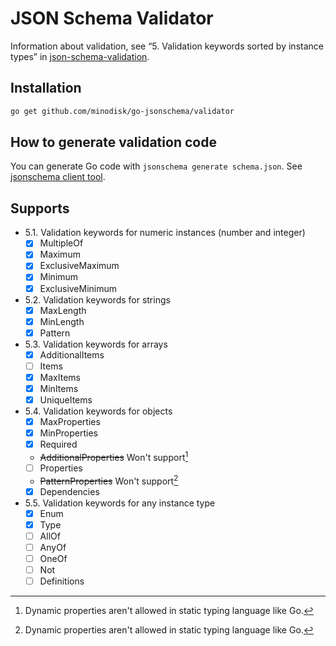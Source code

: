 # JSON Schema Validator

Information about validation, see “5. Validation keywords sorted by instance types” in [json-schema-validation](http://json-schema.org/latest/json-schema-validation.html).

## Installation

```bash
go get github.com/minodisk/go-jsonschema/validator
```

## How to generate validation code

You can generate Go code with `jsonschema generate schema.json`.
See [jsonschema client tool](../tools/jsonschema/README.md).

## Supports

- 5.1. Validation keywords for numeric instances (number and integer)
  - [x] MultipleOf
  - [x] Maximum
  - [x] ExclusiveMaximum
  - [x] Minimum
  - [x] ExclusiveMinimum
- 5.2. Validation keywords for strings
  - [x] MaxLength
  - [x] MinLength
  - [x] Pattern
- 5.3. Validation keywords for arrays
  - [x] AdditionalItems
  - [ ] Items
  - [x] MaxItems
  - [x] MinItems
  - [x] UniqueItems
- 5.4. Validation keywords for objects
  - [x] MaxProperties
  - [x] MinProperties
  - [x] Required
  - ~~AdditionalProperties~~ Won't support[^dynamic]
  - [ ] Properties
  - ~~PatternProperties~~ Won't support[^dynamic]
  - [x] Dependencies
- 5.5. Validation keywords for any instance type
  - [x] Enum
  - [x] Type
  - [ ] AllOf
  - [ ] AnyOf
  - [ ] OneOf
  - [ ] Not
  - [ ] Definitions

[^dynamic]: Dynamic properties aren't allowed in static typing language like Go.

